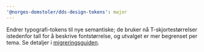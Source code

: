 ```yaml
---
'@norges-domstoler/dds-design-tokens': major
---
```


Endrer typografi-tokens til nye semantiske; de bruker nå T-skjortestørrelser istedenfor tall for å beskrive fontstørrelse, og utvalget er mer begrenset per tema. Se detaljer i [migreringsguiden](https://design.domstol.no/987b33f71/p/039508-v6-til-v7).
